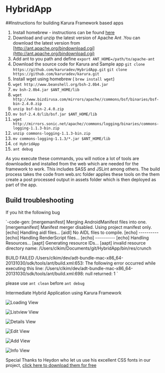 HybridApp
=========

##Instructions for building Karura Framework based apps

1. Install homebrew - instructions can be found [here](http://brew.sh/)
2. Download and unzip the latest version of Apache Ant .You can download the latest version from [http://ant.apache.org/bindownload.cgi](http://ant.apache.org/bindownload.cgi)
3. Add ant to you path and define `export ANT_HOME=/path/to/apache-ant`
4. Download the source code for Karura and Sample app
`git clone https://github.com/karuradev/HybridApp.git`
`git clone https://github.com/karuradev/karura.git`
5. Install wget using homebrew ( `brew install wget`)
6. `wget http://www.beanshell.org/bsh-2.0b4.jar `
7. `mv bsh-2.0b4.jar $ANT_HOME/lib`
8. `wget http://www.bizdirusa.com/mirrors/apache//commons/bsf/binaries/bsf-bin-2.4.0.zip`
9. `unzip bsf-bin-2.4.0.zip`
10. `mv bsf-2.4.0/lib/bsf.jar $ANT_HOME/lib`
11. `wget http://mirrors.sonic.net/apache//commons/logging/binaries/commons-logging-1.1.3-bin.zip`
12. `unzip commons-logging-1.1.3-bin.zip`
13. `mv commons-logging-1.1.3/*.jar $ANT_HOME/lib`
14. `cd HybridApp`
15. `ant debug`

As you execute these commands, you will notice a lot of tools are downloaded and installed from the web which are needed for the framework to work. This includes SASS and JSLint among others. The build process takes the code from web.src folder applies these tools on the them create a post processed output in assets folder which is then deployed as part of the app.

Build troubleshooting
----
If you hit the following bug

`-code-gen:
[mergemanifest] Merging AndroidManifest files into one.
[mergemanifest] Manifest merger disabled. Using project manifest only.
     [echo] Handling aidl files...
     [aidl] No AIDL files to compile.
     [echo] ----------
     [echo] Handling RenderScript files...
     [echo] ----------
     [echo] Handling Resources...
     [aapt] Generating resource IDs...
     [aapt] invalid resource directory name: /Users/clkim/Documents/git/HybridApp/bin/res/crunch

BUILD FAILED
/Users/clkim/dev/adt-bundle-mac-x86_64-20131030/sdk/tools/ant/build.xml:653: The following error occurred while executing this line:
/Users/clkim/dev/adt-bundle-mac-x86_64-20131030/sdk/tools/ant/build.xml:698: null returned: 1
`

please use `ant clean` before `ant debug` 



Intermediate Hybrid Application using Karura Framework


![Loading View](https://raw.github.com/karuradev/screenshots/master/hybrid_contacts/loading.png)

![Listview View](https://raw.github.com/karuradev/screenshots/master/hybrid_contacts/listview.png)

![Details View](https://raw.github.com/karuradev/screenshots/master/hybrid_contacts/details.png)

![Edit View](https://raw.github.com/karuradev/screenshots/master/hybrid_contacts/edit.png)

![Add View](https://raw.github.com/karuradev/screenshots/master/hybrid_contacts/add.png)

![Info View](https://raw.github.com/karuradev/screenshots/master/hybrid_contacts/info.png)




Special Thanks to Heydon who let us use his excellent CSS fonts in our project, [click here to download them for free](http://www.fontsquirrel.com/foundry/Heydon-Pickering)


